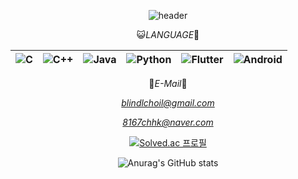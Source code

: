 <div align="center">
  
![header](https://capsule-render.vercel.app/api?color=gradient&customColorList=0,2,4,5,30&text=CHOI_HYUK)


😺*LANGUAGE*🐶


| ![C](https://img.shields.io/badge/c-%2300599C.svg?style=for-the-badge&logo=c&logoColor=white&) | ![C++](https://img.shields.io/badge/c++-%2300599C.svg?style=for-the-badge&logo=c%2B%2B&logoColor=white&) | ![Java](https://img.shields.io/badge/java-%23ED8B00.svg?style=for-the-badge&logo=openjdk&logoColor=white&) | ![Python](https://img.shields.io/badge/python-3670A0?style=for-the-badge&logo=python&logoColor=ffdd54&) | ![Flutter](https://img.shields.io/badge/Flutter-02569B.svg?&style=for-the-badge&logo=Flutter&logoColor=white&)|![Android](https://img.shields.io/badge/Android-3DDC84.svg?&style=for-the-badge&logo=Android&logoColor=black&) |
|---|---|---|---|---|---| 

🍉*E-Mail*🍇

*blindlchoil@gmail.com*

*8167chhk@naver.com*





[![Solved.ac 프로필](http://mazassumnida.wtf/api/v2/generate_badge?boj=choi8167)](https://solved.ac/choi8167)


![Anurag's GitHub stats](https://github-readme-stats.vercel.app/api?username=choi-hyk&show_icons=true&theme=radical)
</div> 
